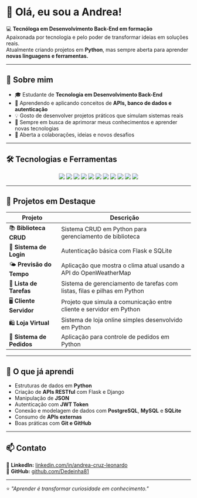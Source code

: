 # 👋 Olá, eu sou a Andrea!

💻 **Tecnóloga em Desenvolvimento Back-End em formação**  
Apaixonada por tecnologia e pelo poder de transformar ideias em soluções reais.  
Atualmente criando projetos em **Python**, mas sempre aberta para aprender **novas linguagens e ferramentas.**

---

## 🚀 Sobre mim
- 🎓 Estudante de **Tecnologia em Desenvolvimento Back-End**
- 🧠 Aprendendo e aplicando conceitos de **APIs, banco de dados e autenticação**
- 💡 Gosto de desenvolver projetos práticos que simulam sistemas reais
- 🌱 Sempre em busca de aprimorar meus conhecimentos e aprender novas tecnologias
- 💬 Aberta a colaborações, ideias e novos desafios

---

## 🛠️ Tecnologias e Ferramentas  

<p align="center">
  <img src="https://img.shields.io/badge/Python-3776AB?style=for-the-badge&logo=python&logoColor=white" />
  <img src="https://img.shields.io/badge/Flask-000000?style=for-the-badge&logo=flask&logoColor=white" />
  <img src="https://img.shields.io/badge/Django-092E20?style=for-the-badge&logo=django&logoColor=white" />
  <img src="https://img.shields.io/badge/PostgreSQL-4169E1?style=for-the-badge&logo=postgresql&logoColor=white" />
  <img src="https://img.shields.io/badge/MySQL-4479A1?style=for-the-badge&logo=mysql&logoColor=white" />
  <img src="https://img.shields.io/badge/SQLite-003B57?style=for-the-badge&logo=sqlite&logoColor=white" />
  <img src="https://img.shields.io/badge/MongoDB-47A248?style=for-the-badge&logo=mongodb&logoColor=white" />
  <img src="https://img.shields.io/badge/JSON-000000?style=for-the-badge&logo=json&logoColor=white" />
  <img src="https://img.shields.io/badge/JWT-000000?style=for-the-badge&logo=jsonwebtokens&logoColor=white" />
  <img src="https://img.shields.io/badge/Git-F05032?style=for-the-badge&logo=git&logoColor=white" />
  <img src="https://img.shields.io/badge/GitHub-181717?style=for-the-badge&logo=github&logoColor=white" />
</p>

---

## 📂 Projetos em Destaque  

| Projeto | Descrição |
|----------|------------|
| 📚 **Biblioteca CRUD** | Sistema CRUD em Python para gerenciamento de biblioteca |
| 🔐 **Sistema de Login** | Autenticação básica com Flask e SQLite |
| 🌤️ **Previsão do Tempo** | Aplicação que mostra o clima atual usando a API do OpenWeatherMap |
| 📝 **Lista de Tarefas** | Sistema de gerenciamento de tarefas com listas, filas e pilhas em Python |
| 🖥️ **Cliente Servidor** | Projeto que simula a comunicação entre cliente e servidor em Python |
| 🛍️ **Loja Virtual** | Sistema de loja online simples desenvolvido em Python |
| 🍔 **Sistema de Pedidos** | Aplicação para controle de pedidos em Python |

---

## 🌱 O que já aprendi
- Estruturas de dados em **Python**
- Criação de **APIs RESTful** com Flask e Django
- Manipulação de **JSON**
- Autenticação com **JWT Token**
- Conexão e modelagem de dados com **PostgreSQL**, **MySQL** e **SQLite**
- Consumo de **APIs externas**
- Boas práticas com **Git e GitHub**

---

## 📫 Contato  
💼 **LinkedIn:** [linkedin.com/in/andrea-cruz-leonardo](https://www.linkedin.com/in/andrea-cruz-leonardo)  
🐙 **GitHub:** [github.com/Dedeinha81](https://github.com/Dedeinha81)

---

⭐ *"Aprender é transformar curiosidade em conhecimento."*
